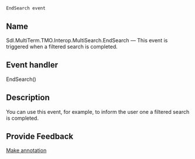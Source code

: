 

# 
    EndSearch event



## Name

Sdl.MultiTerm.TMO.Interop.MultiSearch.EndSearch —          This event is triggered when a filtered search is completed.



## Event handler

EndSearch()



## Description



You can use this event, for example, to inform the user one a filtered search is completed.



## Provide Feedback

[Make annotation](mailto:sdk-feedback@sdl.com&amp;subject=Reference%20for%20Sdl.MultiTerm.TMO.Interop.MultiSearch.EndSearch)

